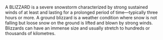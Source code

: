 A BLIZZARD is a severe snowstorm characterized by strong sustained winds of at least and lasting for a prolonged period of time—typically three hours or more. A ground blizzard is a weather condition where snow is not falling but loose snow on the ground is lifted and blown by strong winds. Blizzards can have an immense size and usually stretch to hundreds or thousands of kilometres.
